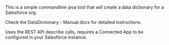 This is a simple commandline java tool that will create a data dictionary for a Salesforce org.

Check the DataDictionary - Manual.docx for detailed instructions.

Uses the REST API describe calls, requires a Connected App to be configured in your Salesforce instance.